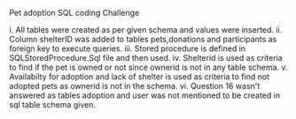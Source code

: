 Pet adoption SQL coding Challenge

i. All tables were created as per given schema and values were inserted.
ii. Column shelterID was added to tables pets,donations and participants as foreign key to execute queries.
iii. Stored procedure is defined in SQLStoredProcedure.Sql file and then used.
iv. Shelterid is used as criteria to find if the pet is owned or not since ownerid is not in any table schema.
v. Availabilty for adoption and lack of shelter is used as criteria to find not adopted pets as ownerid is not in the schema.
vi. Question 16 wasn't answered as tables adoption and user was not mentioned to be created in sql table schema given.
